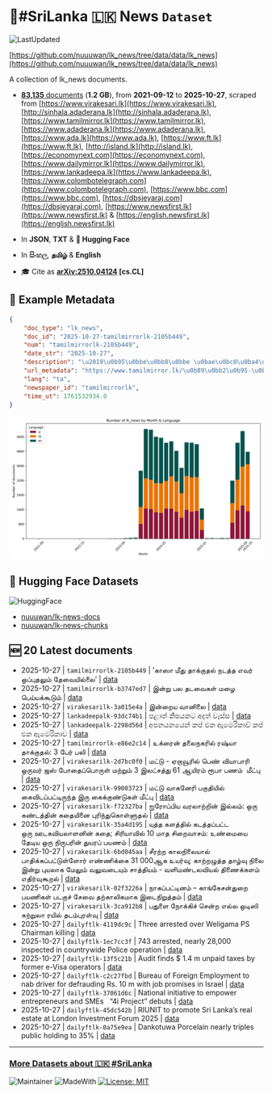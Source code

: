 # 📄#SriLanka 🇱🇰 News `Dataset`

![LastUpdated](https://img.shields.io/badge/last_updated-2025--10--27_08:18:00-green)

[https://github.com/nuuuwan/lk_news/tree/data/data/lk_news](https://github.com/nuuuwan/lk_news/tree/data/data/lk_news)

A collection of lk_news documents.

- [**83,135** documents](https://github.com/nuuuwan/lk_news/tree/data/data/lk_news) (**1.2 GB**), from **2021-09-12** to **2025-10-27**, scraped from [https://www.virakesari.lk](https://www.virakesari.lk), [http://sinhala.adaderana.lk](http://sinhala.adaderana.lk), [https://www.tamilmirror.lk](https://www.tamilmirror.lk), [https://www.adaderana.lk](https://www.adaderana.lk), [https://www.ada.lk](https://www.ada.lk), [https://www.ft.lk](https://www.ft.lk), [http://island.lk](http://island.lk), [https://economynext.com](https://economynext.com), [https://www.dailymirror.lk](https://www.dailymirror.lk), [https://www.lankadeepa.lk](https://www.lankadeepa.lk), [https://www.colombotelegraph.com](https://www.colombotelegraph.com), [https://www.bbc.com](https://www.bbc.com), [https://dbsjeyaraj.com](https://dbsjeyaraj.com), [https://www.newsfirst.lk](https://www.newsfirst.lk) & [https://english.newsfirst.lk](https://english.newsfirst.lk)

- In **JSON**, **TXT** & **🤗 Hugging Face**

- In **සිංහල**, **தமிழ்** & **English**

- 🎓 Cite as **[arXiv:2510.04124](https://arxiv.org/abs/2510.04124) [cs.CL]**

## 📝 Example Metadata

```json
{
    "doc_type": "lk_news",
    "doc_id": "2025-10-27-tamilmirrorlk-2105b449",
    "num": "tamilmirrorlk-2105b449",
    "date_str": "2025-10-27",
    "description": "\u2019\u0b95\u0bbe\u0bb8\u0bbe \u0bae\u0bc0\u0ba4\u0bc1 \u0ba4\u0bbe\u0b95\u0bcd\u0b95\u0bc1\u0ba4\u0bb2\u0bcd \u0ba8\u0b9f\u0ba4\u0bcd\u0ba4 \u0b8e\u0bb5\u0bb0\u0bcd \u0b92\u0baa\u0bcd\u0baa\u0bc1\u0ba4\u0bb2\u0bc1\u0bae\u0bcd \u0ba4\u0bc7\u0bb5\u0bc8\u0baf\u0bbf\u0bb2\u0bcd\u0bb2\u0bc8\u2019",
    "url_metadata": "https://www.tamilmirror.lk/\u0b89\u0bb2\u0b95-\u0b9a\u0bc6\u0baf\u0bcd\u0ba4\u0bbf\u0b95\u0bb3\u0bcd/\u0b95\u0bbe\u0bb8\u0bbe-\u0bae\u0bc0\u0ba4\u0bc1-\u0ba4\u0bbe\u0b95\u0bcd\u0b95\u0bc1\u0ba4\u0bb2\u0bcd-\u0ba8\u0b9f\u0ba4\u0bcd\u0ba4-\u0b8e\u0bb5\u0bb0\u0bcd-\u0b92\u0baa\u0bcd\u0baa\u0bc1\u0ba4\u0bb2\u0bc1\u0bae\u0bcd-\u0ba4\u0bc7\u0bb5\u0bc8\u0baf\u0bbf\u0bb2\u0bcd\u0bb2\u0bc8/50-366891",
    "lang": "ta",
    "newspaper_id": "tamilmirrorlk",
    "time_ut": 1761532934.0
}
```

![Chart](https://raw.githubusercontent.com/nuuuwan/lk_news/refs/heads/data/data/lk_news/docs_by_month_and_lang.png)

## 🤗 Hugging Face Datasets

![HuggingFace](https://img.shields.io/badge/-HuggingFace-FDEE21?style=for-the-badge&logo=HuggingFace)

- [nuuuwan/lk-news-docs](https://huggingface.co/datasets/nuuuwan/lk-news-docs)
- [nuuuwan/lk-news-chunks](https://huggingface.co/datasets/nuuuwan/lk-news-chunks)

## 🆕 20 Latest documents

- 2025-10-27 | `tamilmirrorlk-2105b449` | ’காஸா மீது தாக்குதல் நடத்த எவர் ஒப்புதலும் தேவையில்லை’ | [data](https://github.com/nuuuwan/lk_news/tree/data/data/lk_news/2020s/2025/2025-10-27-tamilmirrorlk-2105b449)
- 2025-10-27 | `tamilmirrorlk-b3747ed7` | இன்று பல தடவைகள் மழை பெய்யக்கூடும் | [data](https://github.com/nuuuwan/lk_news/tree/data/data/lk_news/2020s/2025/2025-10-27-tamilmirrorlk-b3747ed7)
- 2025-10-27 | `virakesarilk-3a015e4a` | இன்றைய வானிலை | [data](https://github.com/nuuuwan/lk_news/tree/data/data/lk_news/2020s/2025/2025-10-27-virakesarilk-3a015e4a)
- 2025-10-27 | `lankadeepalk-93dc74b1` | පළාත් කීපයකට අදත් වැස්ස | [data](https://github.com/nuuuwan/lk_news/tree/data/data/lk_news/2020s/2025/2025-10-27-lankadeepalk-93dc74b1)
- 2025-10-27 | `lankadeepalk-2298d56d` | අපනයනයෙන් කප් එක ඇමෙරිකාව් කප් එක ඇමෙරිකාව | [data](https://github.com/nuuuwan/lk_news/tree/data/data/lk_news/2020s/2025/2025-10-27-lankadeepalk-2298d56d)
- 2025-10-27 | `tamilmirrorlk-e86e2c14` | உக்ரைன் தலைநகரில் ரஷ்யா தாக்குதல்: 3 பேர் பலி | [data](https://github.com/nuuuwan/lk_news/tree/data/data/lk_news/2020s/2025/2025-10-27-tamilmirrorlk-e86e2c14)
- 2025-10-27 | `virakesarilk-2d7bc0f0` | மட்டு - ஏறாவூரில் பெண் வியாபாரி ஒருவர் ஜஸ் போதைப்பொருள் மற்றும் 3 இலட்சத்து 61 ஆயிரம் ரூபா பணம்  மீட்பு | [data](https://github.com/nuuuwan/lk_news/tree/data/data/lk_news/2020s/2025/2025-10-27-virakesarilk-2d7bc0f0)
- 2025-10-27 | `virakesarilk-99003723` | மட்டு வாகனேரி பகுதியில் கைவிடப்பட்டிருந்த இரு கைக்குண்டுகள் மீட்பு | [data](https://github.com/nuuuwan/lk_news/tree/data/data/lk_news/2020s/2025/2025-10-27-virakesarilk-99003723)
- 2025-10-27 | `virakesarilk-f72327ba` | ஐரோப்பிய வரலாற்றின் இல்லம்: ஒரு கண்டத்தின் கதையினை புரிந்துகொள்ளுதல் | [data](https://github.com/nuuuwan/lk_news/tree/data/data/lk_news/2020s/2025/2025-10-27-virakesarilk-f72327ba)
- 2025-10-27 | `virakesarilk-35a4d195` | யுத்த களத்தில் கடத்தப்பட்ட ஒரு ஊடகவியலாளனின் கதை; சிரியாவில் 10 மாத சிறைவாசம்: உண்மையை தேடிய ஒரு நிருபரின் துயரப் பயணம் | [data](https://github.com/nuuuwan/lk_news/tree/data/data/lk_news/2020s/2025/2025-10-27-virakesarilk-35a4d195)
- 2025-10-27 | `virakesarilk-6bd045aa` | சீரற்ற காலநிலையால் பாதிக்கப்பட்டுள்ளோர் எண்ணிக்கை 31 000ஆக உயர்வு; காற்றழுத்த தாழ்வு நிலை இன்று புயலாக மேலும் வலுவடையும் சாத்தியம் - வளிமண்டலவியல் திணைக்களம் எதிர்வுகூறல் | [data](https://github.com/nuuuwan/lk_news/tree/data/data/lk_news/2020s/2025/2025-10-27-virakesarilk-6bd045aa)
- 2025-10-27 | `virakesarilk-02f3226a` | நாகப்பட்டினம் – காங்கேசன்துறை பயணிகள் படகுச் சேவை தற்காலிகமாக இடைநிறுத்தம் | [data](https://github.com/nuuuwan/lk_news/tree/data/data/lk_news/2020s/2025/2025-10-27-virakesarilk-02f3226a)
- 2025-10-27 | `virakesarilk-3ca912b8` | பதுளை நோக்கிச் சென்ற எல்ல ஒடிஸி சுற்றுலா ரயில் தடம்புரள்வு | [data](https://github.com/nuuuwan/lk_news/tree/data/data/lk_news/2020s/2025/2025-10-27-virakesarilk-3ca912b8)
- 2025-10-27 | `dailyftlk-4119dc9c` | Three arrested over Weligama PS Chairman killing | [data](https://github.com/nuuuwan/lk_news/tree/data/data/lk_news/2020s/2025/2025-10-27-dailyftlk-4119dc9c)
- 2025-10-27 | `dailyftlk-1ec7cc3f` | 743 arrested, nearly 28,000 inspected in countrywide Police operation | [data](https://github.com/nuuuwan/lk_news/tree/data/data/lk_news/2020s/2025/2025-10-27-dailyftlk-1ec7cc3f)
- 2025-10-27 | `dailyftlk-13f5c21b` | Audit finds $ 1.4 m unpaid taxes by former e-Visa operators | [data](https://github.com/nuuuwan/lk_news/tree/data/data/lk_news/2020s/2025/2025-10-27-dailyftlk-13f5c21b)
- 2025-10-27 | `dailyftlk-c2c27fbd` | Bureau of Foreign Employment to nab driver for defrauding Rs. 10 m with job promises in Israel | [data](https://github.com/nuuuwan/lk_news/tree/data/data/lk_news/2020s/2025/2025-10-27-dailyftlk-c2c27fbd)
- 2025-10-27 | `dailyftlk-37061d6c` | National initiative to empower entrepreneurs and SMEs   “4i Project” debuts | [data](https://github.com/nuuuwan/lk_news/tree/data/data/lk_news/2020s/2025/2025-10-27-dailyftlk-37061d6c)
- 2025-10-27 | `dailyftlk-45dc542b` | RIUNIT to promote Sri Lanka’s  real estate at London  Investment Forum 2025 | [data](https://github.com/nuuuwan/lk_news/tree/data/data/lk_news/2020s/2025/2025-10-27-dailyftlk-45dc542b)
- 2025-10-27 | `dailyftlk-0a75e9ea` | Dankotuwa Porcelain nearly triples public holding to 35% | [data](https://github.com/nuuuwan/lk_news/tree/data/data/lk_news/2020s/2025/2025-10-27-dailyftlk-0a75e9ea)

---

### [More Datasets about 🇱🇰 #SriLanka](https://github.com/nuuuwan/lk_datasets)

![Maintainer](https://img.shields.io/badge/maintainer-nuuuwan-red)
![MadeWith](https://img.shields.io/badge/made_with-python-blue)
[![License: MIT](https://img.shields.io/badge/License-MIT-yellow.svg)](https://opensource.org/licenses/MIT)
